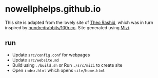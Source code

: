 # nowellphelps.github.io
This site is adapted from the lovely site of [Theo Rashid](https://theorashid.github.io), which was in turn inspired by [hundredrabbits/100r.co](100r.co). Site generated using [Mizi](https://github.com/abstractxan/Mizi).

## run
- Update `src/config.conf` for webpages
- Update `src/website.md`
- Build using `./build.sh` or Run `./src/mizi` to create site
- Open `index.html` which opens `site/home.html`
